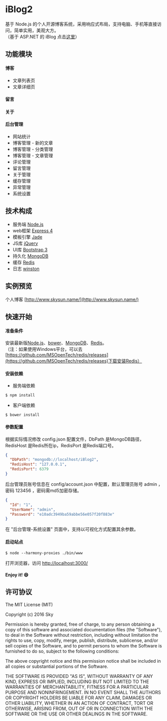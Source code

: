 # iBlog2
基于 Node.js 的个人开源博客系统，采用响应式布局，支持电脑、手机等直接访问，简单实用，美观大方。  
（基于 ASP.NET 的 iBlog 点击[这里](https://github.com/eshengsky/iBlog/)）

## 功能模块
#### 博客
* 文章列表页  
* 文章详细页  

#### 留言
#### 关于
#### 后台管理
* 网站统计  
* 博客管理 - 新的文章  
* 博客管理 - 分类管理  
* 博客管理 - 文章管理  
* 评论管理  
* 留言管理  
* 关于管理  
* 缓存管理  
* 异常管理  
* 系统设置  

## 技术构成
* 服务端 [Node.js](https://nodejs.org/)
* web框架 [Express 4](http://expressjs.com/)
* 模板引擎 [Jade](http://jade-lang.com/)
* JS库 [jQuery](http://jquery.com/)
* UI库 [Bootstrap 3](http://getbootstrap.com/)
* 持久化 [MongoDB](https://www.mongodb.org/)
* 缓存 [Redis](http://redis.io/)
* 日志 [winston](https://github.com/winstonjs/winston/)

## 实例预览
个人博客 [http://www.skysun.name/](http://www.skysun.name/)

## 快速开始
#### 准备条件
安装最新版[Node.js](https://nodejs.org/en/download/)、[bower](http://bower.io/)、[MongoDB](https://www.mongodb.org/downloads/)、[Redis](http://redis.io/download/)。  
（注：如果使用Windows平台，可以去[https://github.com/MSOpenTech/redis/releases](https://github.com/MSOpenTech/redis/releases)下载安装Redis）
#### 安装依赖
* 服务端依赖  
```Shell
$ npm install
```
* 客户端依赖  
```Shell
$ bower install
```

#### 参数配置
根据实际情况修改 config.json 配置文件，DbPath 是MongoDB路径，RedisHost 是Redis所在ip，RedisPort 是Redis端口号。  
```JSON
{
  "DbPath": "mongodb://localhost/iBlog2",
  "RedisHost": "127.0.0.1",
  "RedisPort": 6379
}
```
后台管理员账号信息在 config/account.json 中配置，默认管理员账号 admin ，密码 123456 ，密码需md5加密存储。
```JSON
{
  "Id": "1",
  "UserName": "admin",
  "Password": "e10adc3949ba59abbe56e057f20f883e"
}
```
在 "后台管理-系统设置" 页面中，支持以可视化方式配置其余参数。
#### 启动站点  
```Shell
$ node --harmony-proxies ./bin/www 
```
打开浏览器，访问 [http://localhost:3000/](http://localhost:3000)
#### Enjoy it! :smile:
 

## 许可协议
The MIT License (MIT)

Copyright (c) 2016 Sky

Permission is hereby granted, free of charge, to any person obtaining a copy
of this software and associated documentation files (the "Software"), to deal
in the Software without restriction, including without limitation the rights
to use, copy, modify, merge, publish, distribute, sublicense, and/or sell
copies of the Software, and to permit persons to whom the Software is
furnished to do so, subject to the following conditions:

The above copyright notice and this permission notice shall be included in all
copies or substantial portions of the Software.

THE SOFTWARE IS PROVIDED "AS IS", WITHOUT WARRANTY OF ANY KIND, EXPRESS OR
IMPLIED, INCLUDING BUT NOT LIMITED TO THE WARRANTIES OF MERCHANTABILITY,
FITNESS FOR A PARTICULAR PURPOSE AND NONINFRINGEMENT. IN NO EVENT SHALL THE
AUTHORS OR COPYRIGHT HOLDERS BE LIABLE FOR ANY CLAIM, DAMAGES OR OTHER
LIABILITY, WHETHER IN AN ACTION OF CONTRACT, TORT OR OTHERWISE, ARISING FROM,
OUT OF OR IN CONNECTION WITH THE SOFTWARE OR THE USE OR OTHER DEALINGS IN THE
SOFTWARE.

